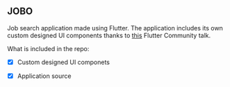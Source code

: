 ## JOBO

Job search application made using Flutter. The application includes its own custom designed UI components thanks to [this](https://www.youtube.com/watch?v=lTy8odHcS5s&t) Flutter Community talk.

What is included in the repo:

- [X] Custom designed UI componets
- [X] Application source


